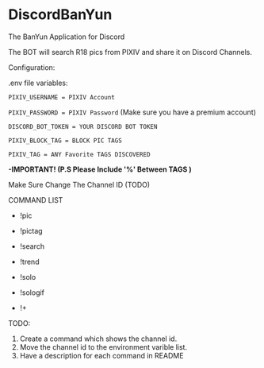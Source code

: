 # DiscordBanYun

The BanYun Application for Discord

The BOT will search R18 pics from PIXIV and share it on Discord Channels.

Configuration: 

  .env file variables:

`PIXIV_USERNAME = PIXIV Account`

`PIXIV_PASSWORD = PIXIV Password` (Make sure you have a premium account)

`DISCORD_BOT_TOKEN = YOUR DISCORD BOT TOKEN`

`PIXIV_BLOCK_TAG = BLOCK PIC TAGS`

`PIXIV_TAG = ANY Favorite TAGS DISCOVERED`

**-IMPORTANT! (P.S Please Include '%' Between TAGS )**

Make Sure Change The Channel ID (TODO)

COMMAND LIST
- !pic

- !pictag

- !search

- !trend

- !solo

- !sologif

- !+

TODO:
1. Create a command which shows the channel id.
2. Move the channel id to the environment varible list.
3. Have a description for each command in README 
